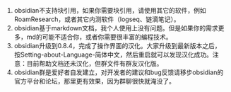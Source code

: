 1. obsidian不支持块引用，如果你需要块引用，请使用其它的软件，例如RoamResearch，或者其它内测软件（logseq、链滴笔记）。
2. obsidian基于markdown文档，我个人使用上没有问题。但是如果你的需求更多，md的可能不适合你，或者你需要很丰富的编程技术。
3. obsidian升级到0.8.4，完成了操作界面的汉化。大家升级到最新版本之后，按Setting-about-Language-简体中文，然后重启就可以发现汉化成功。注意：目前帮助文档还未汉化，但群文件有群友汉化版。
4. obsidian群是爱好者自发建立，对开发者的建议和bug反馈请移步obsidian的官方平台和论坛，那里更有效果，因为群聊很快就淹没了。